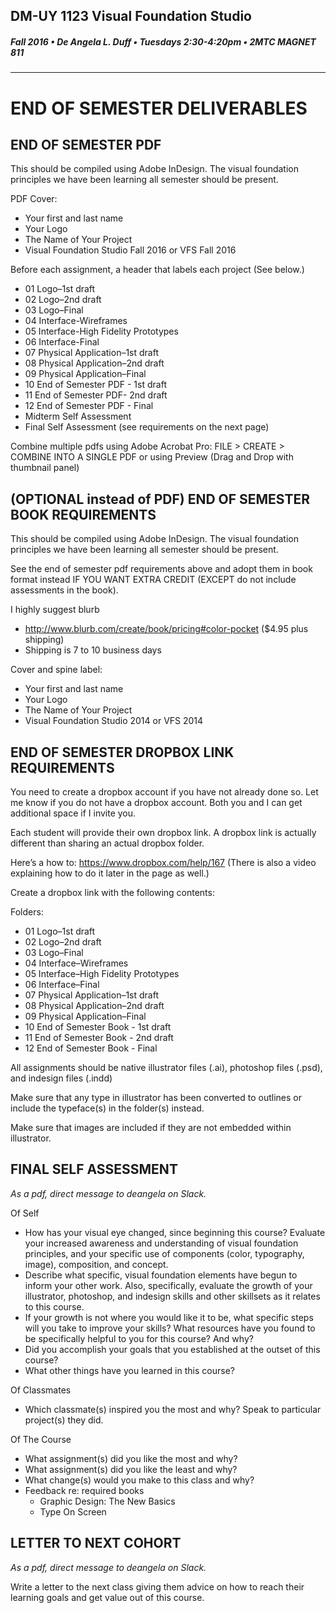 ## DM-UY 1123 Visual Foundation Studio
##### Fall 2016 • De Angela L. Duff • Tuesdays 2:30-4:20pm • 2MTC MAGNET 811 
---

# END OF SEMESTER DELIVERABLES

## END OF SEMESTER PDF
This should be compiled using Adobe InDesign. The visual foundation principles we have been learning all semester should be present.    

PDF Cover:
* Your first and last name
* Your Logo
* The Name of Your Project
* Visual Foundation Studio Fall 2016 or VFS Fall 2016 

Before each assignment, a header that labels each project (See below.)
* 01 Logo–1st draft
* 02 Logo–2nd draft
* 03 Logo–Final
* 04 Interface-Wireframes
* 05 Interface-High Fidelity Prototypes
* 06 Interface-Final
* 07 Physical Application–1st draft
* 08 Physical Application–2nd draft
* 09 Physical Application–Final
* 10 End of Semester PDF - 1st draft
* 11 End of Semester PDF- 2nd draft
* 12 End of Semester PDF - Final
* Midterm Self Assessment
* Final Self Assessment (see requirements on the next page)

Combine multiple pdfs using Adobe Acrobat Pro:
FILE > CREATE > COMBINE INTO A SINGLE PDF
or using Preview (Drag and Drop with thumbnail panel)


## (OPTIONAL instead of PDF) END OF SEMESTER BOOK REQUIREMENTS

This should be compiled using Adobe InDesign. The visual foundation principles we have been learning all semester should be present.    

See the end of semester pdf requirements above and adopt them in book format instead IF YOU WANT EXTRA CREDIT (EXCEPT do not include assessments in the book).

I highly suggest blurb
* http://www.blurb.com/create/book/pricing#color-pocket ($4.95 plus shipping)
* Shipping is 7 to 10 business days

Cover and spine label:
* Your first and last name
* Your Logo
* The Name of Your Project
* Visual Foundation Studio 2014 or VFS 2014

## END OF SEMESTER DROPBOX LINK REQUIREMENTS  

You need to create a dropbox account if you have not already done so. Let me know if you do not have a dropbox account. Both you and I can get additional space if I invite you.

Each student will provide their own dropbox link. A dropbox link is actually different than sharing an actual dropbox folder.

Here’s a how to: https://www.dropbox.com/help/167 (There is also a video explaining how to do it later in the page as well.) 
 
Create a dropbox link with the following contents:

Folders:
* 01 Logo–1st draft
* 02 Logo–2nd draft
* 03 Logo–Final
* 04 Interface–Wireframes
* 05 Interface–High Fidelity Prototypes
* 06 Interface–Final
* 07 Physical Application–1st draft
* 08 Physical Application–2nd draft
* 09 Physical Application–Final
* 10 End of Semester Book - 1st draft
* 11 End of Semester Book - 2nd draft
* 12 End of Semester Book - Final

All assignments should be native illustrator files (.ai), photoshop files (.psd), and indesign files (.indd)

Make sure that any type in illustrator has been converted to outlines or include the typeface(s) in the folder(s) instead.

Make sure that images are included if they are not embedded within illustrator.

## FINAL SELF ASSESSMENT

*As a pdf, direct message to deangela on Slack.*

Of Self

* How has your visual eye changed, since beginning this course? Evaluate your increased awareness and understanding of visual foundation principles, and your specific use of components (color, typography, image), composition, and concept.
* Describe what specific, visual foundation elements have begun to inform your other work.
Also, specifically, evaluate the growth of your illustrator, photoshop, and indesign skills and other skillsets as it relates to this course.
* If your growth is not where you would like it to be, what specific steps will you take to improve your skills?
What resources have you found to be specifically helpful to you for this course? And why?
* Did you accomplish your goals that you established at the outset of this course?
* What other things have you learned in this course?

Of Classmates

* Which classmate(s) inspired you the most and why? Speak to particular project(s) they did.

Of The Course

* What assignment(s) did you like the most and why?
* What assignment(s) did you like the least and why?
* What change(s) would you make to this class and why? 
* Feedback re: required books
  * Graphic Design: The New Basics
  * Type On Screen

## LETTER TO NEXT COHORT

*As a pdf, direct message to deangela on Slack.*

Write a letter to the next class giving them advice on how to reach their learning goals and get value out of this course.